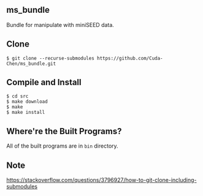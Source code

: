 ## ms_bundle
Bundle for manipulate with miniSEED data.

## Clone
```
$ git clone --recurse-submodules https://github.com/Cuda-Chen/ms_bundle.git
```

## Compile and Install
```
$ cd src
$ make download
$ make
$ make install
```

## Where're the Built Programs?
All of the built programs are in `bin` directory.

## Note
https://stackoverflow.com/questions/3796927/how-to-git-clone-including-submodules
